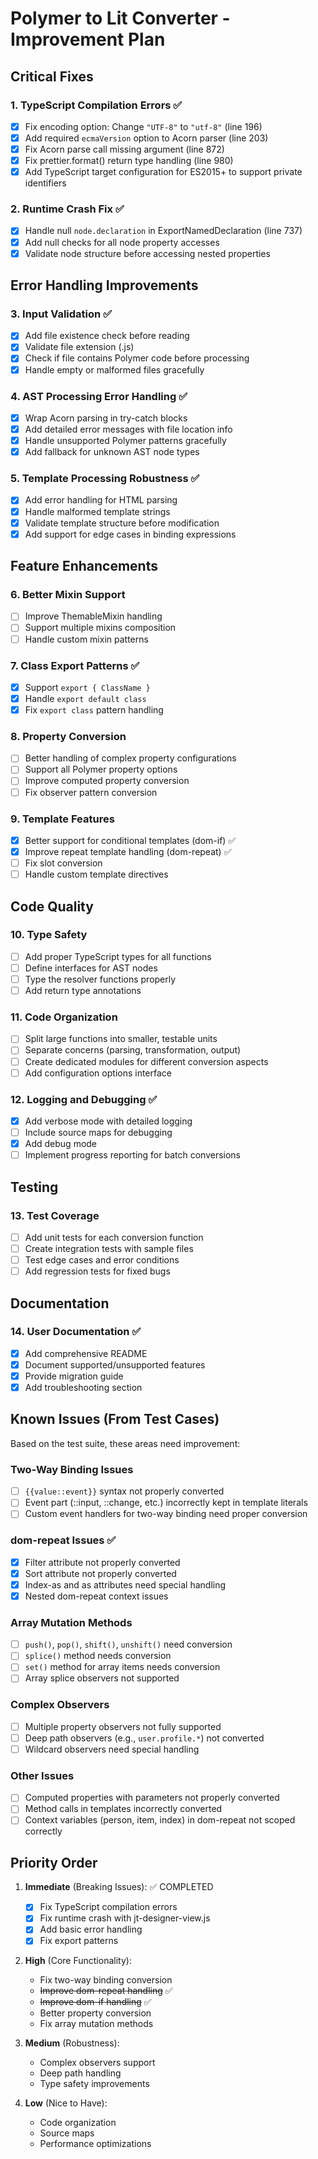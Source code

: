 # Polymer to Lit Converter - Improvement Plan

## Critical Fixes

### 1. TypeScript Compilation Errors ✅
- [x] Fix encoding option: Change `"UTF-8"` to `"utf-8"` (line 196)
- [x] Add required `ecmaVersion` option to Acorn parser (line 203)
- [x] Fix Acorn parse call missing argument (line 872)
- [x] Fix prettier.format() return type handling (line 980)
- [x] Add TypeScript target configuration for ES2015+ to support private identifiers

### 2. Runtime Crash Fix ✅
- [x] Handle null `node.declaration` in ExportNamedDeclaration (line 737)
- [x] Add null checks for all node property accesses
- [x] Validate node structure before accessing nested properties

## Error Handling Improvements

### 3. Input Validation ✅
- [x] Add file existence check before reading
- [x] Validate file extension (.js)
- [x] Check if file contains Polymer code before processing
- [x] Handle empty or malformed files gracefully

### 4. AST Processing Error Handling ✅
- [x] Wrap Acorn parsing in try-catch blocks
- [x] Add detailed error messages with file location info
- [x] Handle unsupported Polymer patterns gracefully
- [x] Add fallback for unknown AST node types

### 5. Template Processing Robustness ✅
- [x] Add error handling for HTML parsing
- [x] Handle malformed template strings
- [x] Validate template structure before modification
- [x] Add support for edge cases in binding expressions

## Feature Enhancements

### 6. Better Mixin Support
- [ ] Improve ThemableMixin handling
- [ ] Support multiple mixins composition
- [ ] Handle custom mixin patterns

### 7. Class Export Patterns ✅
- [x] Support `export { ClassName }`
- [x] Handle `export default class`
- [x] Fix `export class` pattern handling

### 8. Property Conversion
- [ ] Better handling of complex property configurations
- [ ] Support all Polymer property options
- [ ] Improve computed property conversion
- [ ] Fix observer pattern conversion

### 9. Template Features
- [x] Better support for conditional templates (dom-if) ✅
- [x] Improve repeat template handling (dom-repeat) ✅
- [ ] Fix slot conversion
- [ ] Handle custom template directives

## Code Quality

### 10. Type Safety
- [ ] Add proper TypeScript types for all functions
- [ ] Define interfaces for AST nodes
- [ ] Type the resolver functions properly
- [ ] Add return type annotations

### 11. Code Organization
- [ ] Split large functions into smaller, testable units
- [ ] Separate concerns (parsing, transformation, output)
- [ ] Create dedicated modules for different conversion aspects
- [ ] Add configuration options interface

### 12. Logging and Debugging ✅
- [x] Add verbose mode with detailed logging
- [ ] Include source maps for debugging
- [x] Add debug mode
- [ ] Implement progress reporting for batch conversions

## Testing

### 13. Test Coverage
- [ ] Add unit tests for each conversion function
- [ ] Create integration tests with sample files
- [ ] Test edge cases and error conditions
- [ ] Add regression tests for fixed bugs

## Documentation

### 14. User Documentation ✅
- [x] Add comprehensive README
- [x] Document supported/unsupported features
- [x] Provide migration guide
- [x] Add troubleshooting section

## Known Issues (From Test Cases)

Based on the test suite, these areas need improvement:

### Two-Way Binding Issues
- [ ] `{{value::event}}` syntax not properly converted
- [ ] Event part (::input, ::change, etc.) incorrectly kept in template literals
- [ ] Custom event handlers for two-way binding need proper conversion

### dom-repeat Issues ✅
- [x] Filter attribute not properly converted
- [x] Sort attribute not properly converted
- [x] Index-as and as attributes need special handling
- [x] Nested dom-repeat context issues

### Array Mutation Methods
- [ ] `push()`, `pop()`, `shift()`, `unshift()` need conversion
- [ ] `splice()` method needs conversion
- [ ] `set()` method for array items needs conversion
- [ ] Array splice observers not supported

### Complex Observers
- [ ] Multiple property observers not fully supported
- [ ] Deep path observers (e.g., `user.profile.*`) not converted
- [ ] Wildcard observers need special handling

### Other Issues
- [ ] Computed properties with parameters not properly converted
- [ ] Method calls in templates incorrectly converted
- [ ] Context variables (person, item, index) in dom-repeat not scoped correctly

## Priority Order

1. **Immediate** (Breaking Issues): ✅ COMPLETED
   - [x] Fix TypeScript compilation errors
   - [x] Fix runtime crash with jt-designer-view.js
   - [x] Add basic error handling
   - [x] Fix export patterns

2. **High** (Core Functionality):
   - Fix two-way binding conversion
   - ~~Improve dom-repeat handling~~ ✅
   - ~~Improve dom-if handling~~ ✅
   - Better property conversion
   - Fix array mutation methods

3. **Medium** (Robustness):
   - Complex observers support
   - Deep path handling
   - Type safety improvements

4. **Low** (Nice to Have):
   - Code organization
   - Source maps
   - Performance optimizations